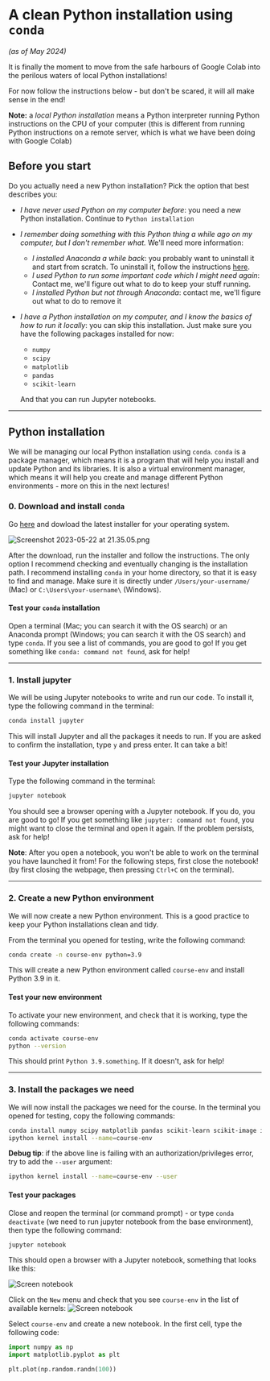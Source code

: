 # A clean Python installation using `conda`
_(as of May 2024)_

It is finally the moment to move from the safe harbours of Google Colab into the perilous waters of local Python installations! 

For now follow the instructions below - but don't be scared, it will all make sense in the end!

**Note:** a _local Python installation_ means a Python interpreter running Python instructions on the CPU of your computer (this is different from running Python instructions on a remote server, which is what we have been doing with Google Colab)

## Before you start
Do you actually need a new Python installation? Pick the option that best describes you:

- _I have never used Python on my computer before_: you need a new Python installation. Continue to `Python installation`
- _I remember doing something with this Python thing a while ago on my computer, but I don't remember what._
    We'll need more information:
  - _I installed Anaconda a while back_: you probably want to uninstall it and start from scratch. To uninstall it, follow the instructions [here](https://docs.anaconda.com/anaconda/install/uninstall/). 
  - _I used Python to run some important code which I might need again_: Contact me, we'll figure out what to do to keep your stuff running.
  - _I installed Python but not through Anaconda_: contact me, we'll figure out what to do to remove it
  
- _I have a Python installation on my computer, and I know the basics of how to run it locally_: you can skip this installation. Just make sure you have the following packages installed for now:
  - `numpy`
  - `scipy`
  - `matplotlib`
  - `pandas`
  - `scikit-learn`
  
  And that you can run Jupyter notebooks.

---

##  Python installation
We will be managing our local Python installation using `conda`. `conda` is a package manager, which means it is a program that will help you install and update Python and its libraries. It is also a virtual environment manager, which means it will help you create and manage different Python environments - more on this in the next lectures!

### 0. Download and install `conda`
Go [here](https://docs.conda.io/en/latest/miniconda.html) and dowload the latest installer for your operating system.

![Screenshot 2023-05-22 at 21.35.05.png](./lectures/files/screen_conda.png)

After the download, run the installer and follow the instructions. The only option I recommend checking and eventually changing is the installation path. I recommend installing `conda` in your home directory, so that it is easy to find and manage. Make sure it is directly under  `/Users/your-username/` (Mac) or `C:\Users\your-username\` (Windows).

#### Test your `conda` installation
Open a terminal (Mac; you can search it with the OS search) or an Anaconda prompt (Windows; you can search it with the OS search) and type `conda`. If you see a list of commands, you are good to go! If you get something like `conda: command not found`, ask for help!

---
### 1. Install jupyter
We will be using Jupyter notebooks to write and run our code. To install it, type the following command in the terminal:

```bash
conda install jupyter
```

This will install Jupyter and all the packages it needs to run. If you are asked to confirm the installation, type `y` and press enter. It can take a bit!

#### Test your Jupyter installation
Type the following command in the terminal:

```bash
jupyter notebook
```
You should see a browser opening with a Jupyter notebook. If you do, you are good to go! If you get something like `jupyter: command not found`, you might want to close the terminal and open it again. If the problem persists, ask for help!

**Note**: After you open a notebook, you won't be able to work on the terminal you have launched it from! For the following steps, first close the notebook! (by first closing the webpage, then pressing `Ctrl+C` on the terminal).


---
### 2. Create a new Python environment
We will now create a new Python environment. This is a good practice to keep your Python installations clean and tidy.

From the terminal you opened for testing, write the following command:

```bash
conda create -n course-env python=3.9
```

This will create a new Python environment called `course-env` and install Python 3.9 in it. 

#### Test your new environment
To activate your new environment, and check that it is working, type the following commands:

```bash
conda activate course-env
python --version
```

This should print `Python 3.9.something`. If it doesn't, ask for help!

---

### 3. Install the packages we need
We will now install the packages we need for the course. In the terminal you opened for testing, copy the following commands:

```bash
conda install numpy scipy matplotlib pandas scikit-learn scikit-image ipykernel
ipython kernel install --name=course-env
```

**Debug tip**: if the above line is failing with an authorization/privileges error, try to add the `--user` argument:

```bash
ipython kernel install --name=course-env --user
```

#### Test your packages
Close and reopen the terminal (or command prompt) - or type `conda deactivate` (we need to run jupyter notebook from the base environment), then type the following command:

```bash 
jupyter notebook
```

This should open a browser with a Jupyter notebook, something that looks like this:

![Screen notebook](./lectures/files/screen_notebook.png)


Click on the `New` menu and check that you see `course-env` in the list of available kernels:
![Screen notebook](./lectures/files/screen_env.png)


Select `course-env` and create a new notebook. In the first cell, type the following code:

```python
import numpy as np
import matplotlib.pyplot as plt

plt.plot(np.random.randn(100))
```













